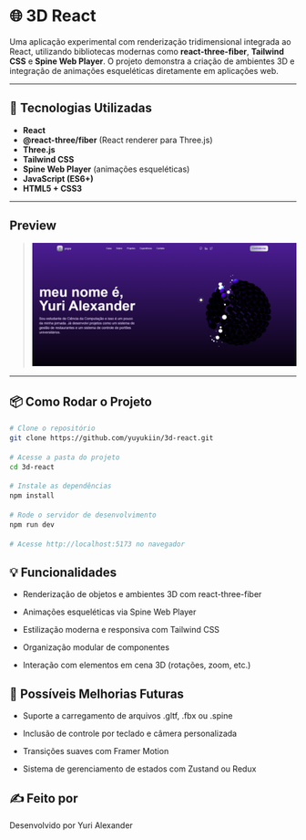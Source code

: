 # 🌐 3D React

Uma aplicação experimental com renderização tridimensional integrada ao React, utilizando bibliotecas modernas como **react-three-fiber**, **Tailwind CSS** e **Spine Web Player**. O projeto demonstra a criação de ambientes 3D e integração de animações esqueléticas diretamente em aplicações web.

---

## 🧪 Tecnologias Utilizadas

- **React**
- **@react-three/fiber** (React renderer para Three.js)
- **Three.js**
- **Tailwind CSS**
- **Spine Web Player** (animações esqueléticas)
- **JavaScript (ES6+)**
- **HTML5 + CSS3**

---

## Preview

> ![Preview do Projeto](https://github.com/yuyukiin/3d-react/raw/main/imagens/3d-react.png)

---

## 📦 Como Rodar o Projeto

```bash
# Clone o repositório
git clone https://github.com/yuyukiin/3d-react.git

# Acesse a pasta do projeto
cd 3d-react

# Instale as dependências
npm install

# Rode o servidor de desenvolvimento
npm run dev

# Acesse http://localhost:5173 no navegador
```

## 💡 Funcionalidades

- Renderização de objetos e ambientes 3D com react-three-fiber

- Animações esqueléticas via Spine Web Player

- Estilização moderna e responsiva com Tailwind CSS

- Organização modular de componentes

- Interação com elementos em cena 3D (rotações, zoom, etc.)

## 🎯 Possíveis Melhorias Futuras

- Suporte a carregamento de arquivos .gltf, .fbx ou .spine

- Inclusão de controle por teclado e câmera personalizada

- Transições suaves com Framer Motion

- Sistema de gerenciamento de estados com Zustand ou Redux

## ✍️ Feito por

Desenvolvido por Yuri Alexander
